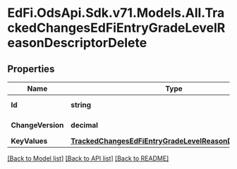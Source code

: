 # EdFi.OdsApi.Sdk.v71.Models.All.TrackedChangesEdFiEntryGradeLevelReasonDescriptorDelete

## Properties

Name | Type | Description | Notes
------------ | ------------- | ------------- | -------------
**Id** | **string** | Resource identifier | [optional] 
**ChangeVersion** | **decimal** | Change version | [optional] 
**KeyValues** | [**TrackedChangesEdFiEntryGradeLevelReasonDescriptorKey**](TrackedChangesEdFiEntryGradeLevelReasonDescriptorKey.md) |  | [optional] 

[[Back to Model list]](../../README.md#documentation-for-models) [[Back to API list]](../../README.md#documentation-for-api-endpoints) [[Back to README]](../../README.md)


